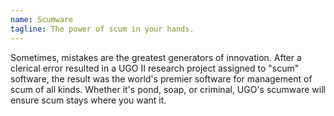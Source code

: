 ```yaml
---
name: Scumware
tagline: The power of scum in your hands.
---
```


Sometimes, mistakes are the greatest generators of innovation. After a clerical error resulted in a UGO II research project assigned to "scum" software, the result was the world's premier software for management of scum of all kinds. Whether it's pond, soap, or criminal, UGO's scumware will ensure scum stays where you want it.
